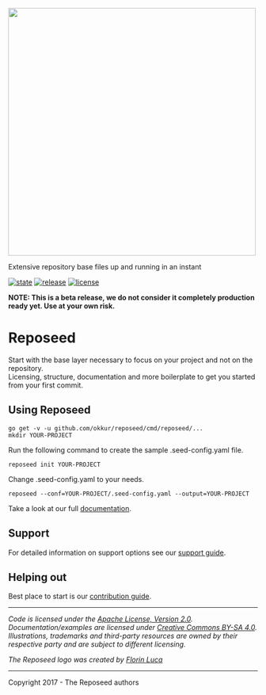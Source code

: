 <a href='https://reposeed.okkur.org'><img src='https://raw.githubusercontent.com/resumic/schema/master/media/logo.svg?sanitize=true' width='500'/></a>

Extensive repository base files up and running in an instant

 [![state](https://img.shields.io/badge/state-beta-blue.svg)]() [![release](https://img.shields.io/github/release/okkur/reposeed.svg)](https://github.com/okkur/reposeed/releases) [![license](https://img.shields.io/github/license/okkur/reposeed.svg)](LICENSE)

**NOTE: This is a beta release, we do not consider it completely production ready yet. Use at your own risk.**

# Reposeed
Start with the base layer necessary to focus on your project and not on the repository.  
Licensing, structure, documentation and more boilerplate to get you started from your first commit.

## Using Reposeed
```
go get -v -u github.com/okkur/reposeed/cmd/reposeed/...
mkdir YOUR-PROJECT
```

Run the following command to create the sample .seed-config.yaml file.
```
reposeed init YOUR-PROJECT
```

Change .seed-config.yaml to your needs.
```
reposeed --conf=YOUR-PROJECT/.seed-config.yaml --output=YOUR-PROJECT
```
Take a look at our full [documentation](/docs).

## Support
For detailed information on support options see our [support guide](/SUPPORT.md).

## Helping out
Best place to start is our [contribution guide](/CONTRIBUTING.md).

----

*Code is licensed under the [Apache License, Version 2.0](/LICENSE).*  
*Documentation/examples are licensed under [Creative Commons BY-SA 4.0](/docs/LICENSE).*  
*Illustrations, trademarks and third-party resources are owned by their respective party and are subject to different licensing.*

*The Reposeed logo was created by [Florin Luca](https://99designs.com/profiles/florinluca)*

---

Copyright 2017 - The Reposeed authors
